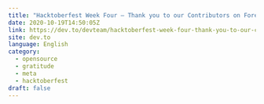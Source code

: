 ```yaml
---
title: "Hacktoberfest Week Four — Thank you to our Contributors on Forem ❤️"
date: 2020-10-19T14:50:05Z
link: https://dev.to/devteam/hacktoberfest-week-four-thank-you-to-our-contributors-on-forem-8e?utm_medium=RSS&utm_source=news.12bit.vn
site: dev.to
language: English
category:
  - opensource
  - gratitude
  - meta
  - hacktoberfest
draft: false
---
```

